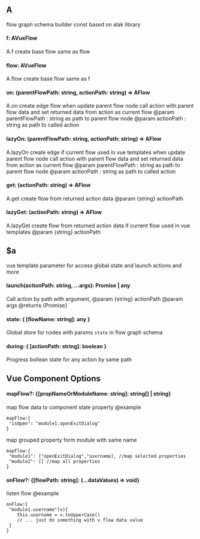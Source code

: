 ##  A
flow graph schema builder const based on alak library
####   f: AVueFlow 
 A.f
 create base flow
 same as flow
####   flow: AVueFlow 
 A.flow
 create base flow
 same as f
####   on: (parentFlowPath: string, actionPath: string) => AFlow<any> 
 A.on
 create edge flow
 when update parent flow node call action with parent flow data and set returned data from action as current flow
 @param parentFlowPath : string as path to parent flow node
 @param actionPath : string as path to called action
####   lazyOn: (parentFlowPath: string, actionPath: string) => AFlow<any> 
 A.lazyOn
 create edge if current flow used in vue templates
 when update parent flow node call action with parent flow data and set returned data from action as current flow
 @param parentFlowPath : string as path to parent flow node
 @param actionPath : string as path to called action
####   get: (actionPath: string) => AFlow<any> 
 A.get
 create flow from returned action data
 @param {string} actionPath
####   lazyGet: (actionPath: string) => AFlow<any> 
 A.lazyGet
 create flow from returned action data
 if current flow used in vue templates
 @param {string} actionPath
##  $a
vue template parameter for access global state and launch actions and more
####   launch(actionPath: string, ...args): Promise<any> | any 
 Call action by path with argument,
 @param {string} actionPath
 @param args
 @returns {Promise<any>}
####   state: { [flowName: string]: any } 
 Global store for nodes with params `state` in flow graph schema
####   during: { [actionPath: string]: boolean } 
 Progress bollean state for any action by same path
##  Vue Component Options

####     mapFlow?: {[propNameOrModuleName: string]: string[] | string} 
 map flow data to component state property
 @example
 ```
 mapFlow:{
  "isOpen": "module1.openExitDialog"
 }
 ```
 map grouped property form module with same name
 
 ```
 mapFlow:{
  "module1": ["openExitDialog","username], //map selected properties
  "module2": [] //map all properties
 }
 ```
####     onFlow?: {[flowPath: string]: (...dataValues) => void} 
 listen flow
 @example
 ```
 onFlow:{
  "module1.username"(v){
     this.username = v.toUpperCase()
     // ... just do something with v flow data value
  }
 }
 ```
